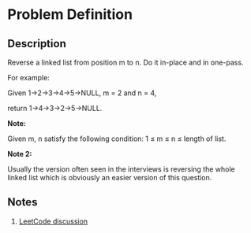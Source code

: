 # Problem Definition

## Description

Reverse a linked list from position m to n. Do it in-place and in one-pass.

For example:

Given 1->2->3->4->5->NULL, m = 2 and n = 4,

return 1->4->3->2->5->NULL.

**Note:**

Given m, n satisfy the following condition: 1 ≤ m ≤ n ≤ length of list. 

**Note 2:**

Usually the version often seen in the interviews is reversing the whole linked list which is obviously an easier version of this question.

## Notes

1. [LeetCode discussion](https://leetcode.com/problems/reverse-linked-list-ii/discuss/30666)